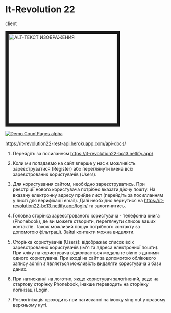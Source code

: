 # <dt>It-Revolution 22<dt>

client

<a href="http://www.youtube.com/watch?feature=player_embedded&v=UI7VxrZW1T0" target="_blank"><img src="http://img.youtube.com/vi/UI7VxrZW1T0/0.jpg" 
alt="ALT-ТЕКСТ ИЗОБРАЖЕНИЯ" width="340" height="280" border="10" /></a>

[![Demo CountPages alpha](https://share.gifyoutube.com/KzB6Gb.gif)]()

https://it-revolution22-rest-api.herokuapp.com/api-docs/

1. Перейдіть за посиланням https://it-revolution22-bc13.netlify.app/

2. Коли ми попадаємо на сайт вперше у нас є можливість зареєструватися (Register) або переглянути імена всіх зареєстрованик користувачів (Users).

3. Для користування сайтом, необхідно зареєструватись.
   При реєстріції нового користувача потрібно вказати діючу пошту.
   На вказану електронну адресу прийде лист (перейдіть за посилланням у листі для верифікації email).
   Далі необхідно вернутися на https://it-revolution22-bc13.netlify.app/login/ та залогинитись.

4. Головна сторінка зареєстрованого користувача - телефонна книга (Phonebook), де ви можете створити, переглянути список ваших контактів.
   Також можливий пошук потрібного контакту за допомогою фільтрації. Зайві контакти можна видаляти.

5. Сторінка користувачів (Users): відображає список всіх зареєстрованих користувачів (ім'я та адреса електронної пошти). При кліку на користувача відкривається модальне вікно з даними одного користувача.
   При вході на сайт за допомогою облікового запису admin з'являється можливість видаляти користувача з бази даних.

6. При натисканні на логотип, якщо користувач залогінений, веде на стартову сторінку Phonebook, інакше переводить на сторінку логінізації Login.

7. Розлогінізація проходить при натисканні на іконку sing out у правому верхньому куті.
